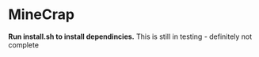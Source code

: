 # MineCrap
**Run install.sh to install dependincies.**
This is still in testing - definitely not complete
